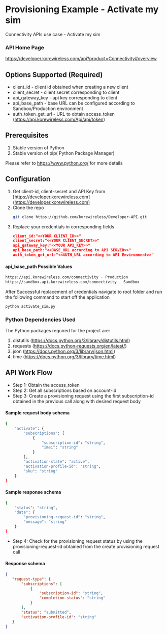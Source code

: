 # Provisioning Example - Activate my sim

Connectivity APIs use case - Activate my sim

### API Home Page
 https://developer.korewireless.com/api?product=Connectivity#overview

<a name="Configuration options"></a>

## Options Supported (Required)
- client_id      - client id obtained when creating a new client
- client_secret  - client secret corresponding to client 
- api_gateway_key  - api key corresponding to client
- api_base_path   - base URL can be configured according to Sandbox/Production environment
- auth_token_get_url      - URL to obtain access_token (https://api.korewireless.com/Api/api/token)


## Prerequisites

1. Stable version of Python
2. Stable version of pip( Python Package Manager)

Please refer to https://www.python.org/ for more details

## Configuration

1. Get client-id, client-secret and API Key from [https://developer.korewireless.com](https://developer.korewireless.com)
2. Clone the repo
   ```sh
   git clone https://github.com/korewireless/Developer-API.git
   ```
3. Replace your credentials in corresponding fields
   ```JSON
   client_id:"<<YOUR CLIENT_ID>>"
   client_secret:"<<YOUR CLIENT_SECRET>>"
   api_gateway_key:"<<YOUR API_KEY>>"
   api_base_path:"<<BASE_URL according to API SERVER>>"
   auth_token_get_url:"<<AUTH_URL according to API Environment>>"
   ```
#### api_base_path Possible Values
```sh
https://api.korewireless.com/connectivity - Production
https://sandbox.api.korewireless.com/connectivity - Sandbox
```

After Successful replacement of credentials navigate to root folder and run the following command to start off the application
   ```sh
   python activate_sim.py
   ```
### Python Dependencies Used
The Python packages required for the project are:

1. distutils (https://docs.python.org/3/library/distutils.html)
2. requests (https://docs.python-requests.org/en/latest/)
3. json (https://docs.python.org/3/library/json.html)
4. time (https://docs.python.org/3/library/time.html)


## API Work Flow

- Step 1: Obtain the access_token
- Step 2: Get all subscriptions based on account-id
- Step 3: Create a provisioning request using the first subscription-id obtained in the previous call along with desired request body

#### Sample request body schema
```sh
{
    "activate": {
        "subscriptions": [
            {
                "subscription-id": "string",
                "imei": "string"
            }
        ],
        "activation-state": "active",
        "activation-profile-id": "string",
        "sku": "string"
    }
}
```

#### Sample response schema
```sh
{
    "status": "string",
    "data": {
        "provisioning-request-id": "string",
        "message": "string"
    }
}
```
- Step 4: Check for the provisioning request status by using the provisioning-request-id obtained from the create provisioning request call
#### Response schema
 ```JSON
{
    "request-type": {
        "subscriptions": [
            {
                "subscription-id": "string",
                "completion-status": "string"
            }
        ],
        "status": "submitted",
        "activation-profile-id": "string"
    }
}
```
